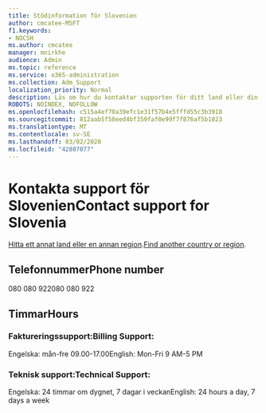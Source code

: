 ```yaml
---
title: Stödinformation för Slovenien
author: cmcatee-MSFT
f1.keywords:
- NOCSH
ms.author: cmcatee
manager: mnirkhe
audience: Admin
ms.topic: reference
ms.service: o365-administration
ms.collection: Adm_Support
localization_priority: Normal
description: Läs om hur du kontaktar supporten för ditt land eller din region.
ROBOTS: NOINDEX, NOFOLLOW
ms.openlocfilehash: c515a4ef70a39efc1e31f57b4e5fffd55c3b3918
ms.sourcegitcommit: 812aab5f58eed4bf359faf0e99f7f876af5b1023
ms.translationtype: MT
ms.contentlocale: sv-SE
ms.lasthandoff: 03/02/2020
ms.locfileid: "42807077"
---
```

# <a name="contact-support-for-slovenia"></a><span data-ttu-id="6c343-103">Kontakta support för Slovenien</span><span class="sxs-lookup"><span data-stu-id="6c343-103">Contact support for Slovenia</span></span>

<span data-ttu-id="6c343-104">[Hitta ett annat land eller en annan region](../contact-support-for-business-products.md).</span><span class="sxs-lookup"><span data-stu-id="6c343-104">[Find another country or region](../contact-support-for-business-products.md).</span></span>

## <a name="phone-number"></a><span data-ttu-id="6c343-105">Telefonnummer</span><span class="sxs-lookup"><span data-stu-id="6c343-105">Phone number</span></span>
<span data-ttu-id="6c343-106">080 080 922</span><span class="sxs-lookup"><span data-stu-id="6c343-106">080 080 922</span></span>

## <a name="hours"></a><span data-ttu-id="6c343-107">Timmar</span><span class="sxs-lookup"><span data-stu-id="6c343-107">Hours</span></span>
### <a name="billing-support"></a><span data-ttu-id="6c343-108">Faktureringssupport:</span><span class="sxs-lookup"><span data-stu-id="6c343-108">Billing Support:</span></span>

<span data-ttu-id="6c343-109">Engelska: mån-fre 09.00-17.00</span><span class="sxs-lookup"><span data-stu-id="6c343-109">English: Mon-Fri 9 AM-5 PM</span></span>

### <a name="technical-support"></a><span data-ttu-id="6c343-110">Teknisk support:</span><span class="sxs-lookup"><span data-stu-id="6c343-110">Technical Support:</span></span>

<span data-ttu-id="6c343-111">Engelska: 24 timmar om dygnet, 7 dagar i veckan</span><span class="sxs-lookup"><span data-stu-id="6c343-111">English: 24 hours a day, 7 days a week</span></span>
